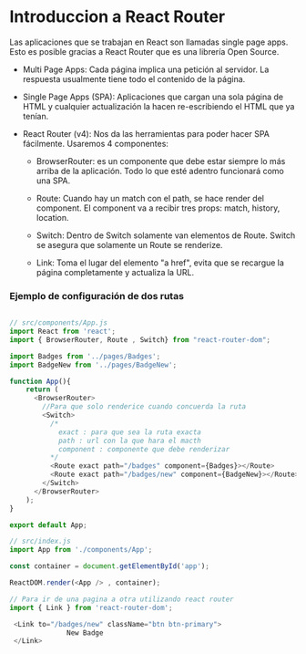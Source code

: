 # Introduccion a React Router

Las aplicaciones que se trabajan en React son llamadas single page apps. Esto es posible gracias a React Router que es una librería Open Source.

- Multi Page Apps: Cada página implica una petición al servidor. La respuesta usualmente tiene todo el contenido de la página.

- Single Page Apps (SPA): Aplicaciones que cargan una sola página de HTML y cualquier actualización la hacen re-escribiendo el HTML que ya tenían.

- React Router (v4): Nos da las herramientas para poder hacer SPA fácilmente. Usaremos 4 componentes:

    - BrowserRouter: es un componente que debe estar siempre lo más arriba de la aplicación. Todo lo que esté adentro funcionará como una SPA.
    
    - Route: Cuando hay un match con el path, se hace render del component. El component va a recibir tres props: match, history, location.
    
    - Switch: Dentro de Switch solamente van elementos de Route. Switch se asegura que solamente un Route se renderize.
    
    - Link: Toma el lugar del elemento "a href", evita que se recargue la página completamente y actualiza la URL.


### Ejemplo de configuración de dos rutas

```javascript

// src/components/App.js
import React from 'react';
import { BrowserRouter, Route , Switch} from "react-router-dom";

import Badges from '../pages/Badges';
import BadgeNew from '../pages/BadgeNew';

function App(){
    return (
      <BrowserRouter>
        //Para que solo renderice cuando concuerda la ruta
        <Switch> 
          /*
            exact : para que sea la ruta exacta
            path : url con la que hara el macth
            component : componente que debe renderizar
          */
          <Route exact path="/badges" component={Badges}></Route>
          <Route exact path="/badges/new" component={BadgeNew}></Route>
        </Switch>
      </BrowserRouter>
    );
}

export default App;

```

```javascript
// src/index.js
import App from './components/App';

const container = document.getElementById('app');

ReactDOM.render(<App /> , container);
```

```javascript
// Para ir de una pagina a otra utilizando react router
import { Link } from 'react-router-dom';

 <Link to="/badges/new" className="btn btn-primary">
              New Badge
 </Link>
```